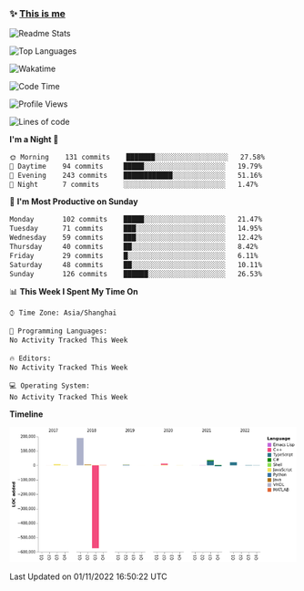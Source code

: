 <!--

**icyzeroice/icyzeroice** is a ✨ _special_ ✨ repository because its `README.md` (this file) appears on your GitHub profile.

Here are some ideas to get you started:

- 🔭 I’m currently working on ...
- 🌱 I’m currently learning ...
- 👯 I’m looking to collaborate on ...
- 🤔 I’m looking for help with ...
- 💬 Ask me about ...
- 📫 How to reach me: ...
- 😄 Pronouns: ...
- ⚡ Fun fact: ...

-->

### ✨ [This is me](https://shakugan.fandom.com/wiki/Serment)

![Readme Stats](https://github-readme-stats.vercel.app/api?username=icyzeroice)

![Top Languages](https://github-readme-stats.vercel.app/api/top-langs/?username=icyzeroice&exclude_repo=scutie2015-digimon&layout=compact&langs_count=5)

![Wakatime](https://github-readme-stats.vercel.app/api/wakatime?username=icyzeroice)

<!--START_SECTION:waka-->
![Code Time](http://img.shields.io/badge/Code%20Time-906%20hrs%205%20mins-blue)

![Profile Views](http://img.shields.io/badge/Profile%20Views-0-blue)

![Lines of code](https://img.shields.io/badge/From%20Hello%20World%20I%27ve%20Written--290%20Thousand%20lines%20of%20code-blue)

**I'm a Night 🦉** 

```text
🌞 Morning    131 commits    ███████░░░░░░░░░░░░░░░░░░   27.58% 
🌆 Daytime    94 commits     █████░░░░░░░░░░░░░░░░░░░░   19.79% 
🌃 Evening    243 commits    ████████████░░░░░░░░░░░░░   51.16% 
🌙 Night      7 commits      ░░░░░░░░░░░░░░░░░░░░░░░░░   1.47%

```
📅 **I'm Most Productive on Sunday** 

```text
Monday       102 commits    █████░░░░░░░░░░░░░░░░░░░░   21.47% 
Tuesday      71 commits     ███░░░░░░░░░░░░░░░░░░░░░░   14.95% 
Wednesday    59 commits     ███░░░░░░░░░░░░░░░░░░░░░░   12.42% 
Thursday     40 commits     ██░░░░░░░░░░░░░░░░░░░░░░░   8.42% 
Friday       29 commits     █░░░░░░░░░░░░░░░░░░░░░░░░   6.11% 
Saturday     48 commits     ██░░░░░░░░░░░░░░░░░░░░░░░   10.11% 
Sunday       126 commits    ██████░░░░░░░░░░░░░░░░░░░   26.53%

```


📊 **This Week I Spent My Time On** 

```text
⌚︎ Time Zone: Asia/Shanghai

💬 Programming Languages: 
No Activity Tracked This Week

🔥 Editors: 
No Activity Tracked This Week

💻 Operating System: 
No Activity Tracked This Week

```

**Timeline**

![Chart not found](https://raw.githubusercontent.com/icyzeroice/icyzeroice/main/charts/bar_graph.png) 


 Last Updated on 01/11/2022 16:50:22 UTC
<!--END_SECTION:waka-->

<!--

### Related
- https://github.com/abhisheknaiidu/awesome-github-profile-readme
- https://github.com/coderjojo/creative-profile-readme
- https://github.com/elangosundar/awesome-README-templates
- https://github.com/durgeshsamariya/awesome-github-profile-readme-templates
- https://github.com/anmol098/waka-readme-stats

-->
